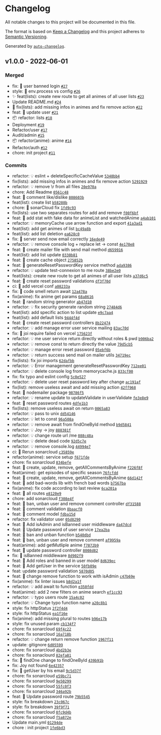 # Changelog

All notable changes to this project will be documented in this file.

The format is based on [Keep a Changelog](https://keepachangelog.com/en/1.0.0/)
and this project adheres to [Semantic Versioning](https://semver.org/spec/v2.0.0.html).

Generated by [`auto-changelog`](https://github.com/CookPete/auto-changelog).

## v1.0.0 - 2022-06-01

### Merged

- fix: 🐛 user banned login [`#27`](https://github.com/antobrines/Subarashii-BackEnd-Audit-v2/pull/27)
- style: 💄 env.process vs config [`#26`](https://github.com/antobrines/Subarashii-BackEnd-Audit-v2/pull/26)
- ✨ feat(lists): create new route to get all animes of all user lists [`#23`](https://github.com/antobrines/Subarashii-BackEnd-Audit-v2/pull/23)
- Update README.md [`#24`](https://github.com/antobrines/Subarashii-BackEnd-Audit-v2/pull/24)
- 🐛 fix(lists): add missing infos in animes and fix remove action [`#22`](https://github.com/antobrines/Subarashii-BackEnd-Audit-v2/pull/22)
- feat: 🎸 update user [`#21`](https://github.com/antobrines/Subarashii-BackEnd-Audit-v2/pull/21)
- 📦 refactor: lists [`#18`](https://github.com/antobrines/Subarashii-BackEnd-Audit-v2/pull/18)
- Deployment [`#19`](https://github.com/antobrines/Subarashii-BackEnd-Audit-v2/pull/19)
- Refactor/user [`#17`](https://github.com/antobrines/Subarashii-BackEnd-Audit-v2/pull/17)
- Audit/admin [`#15`](https://github.com/antobrines/Subarashii-BackEnd-Audit-v2/pull/15)
- 📦 refactor(anime): anime [`#14`](https://github.com/antobrines/Subarashii-BackEnd-Audit-v2/pull/14)
- Refactor/auth [`#12`](https://github.com/antobrines/Subarashii-BackEnd-Audit-v2/pull/12)
- chore: init project [`#11`](https://github.com/antobrines/Subarashii-BackEnd-Audit-v2/pull/11)

### Commits

- refactor: 💡 eslint + deleteSpecificCacheValue [`5340bb4`](https://github.com/antobrines/Subarashii-BackEnd-Audit-v2/commit/5340bb4206f225815472b0acd920dbac7b634ff8)
- fix(lists): add missing infos in animes and fix remove action [`5291929`](https://github.com/antobrines/Subarashii-BackEnd-Audit-v2/commit/52919299d8a5d49519ee6fb9dc1b21424a40ed9e)
- refactor: 💡 remove \r from all files [`20e970a`](https://github.com/antobrines/Subarashii-BackEnd-Audit-v2/commit/20e970a07ba2c9180b7d21e9295118c5f6dbc8e1)
- chore: Add Readme [`0561c48`](https://github.com/antobrines/Subarashii-BackEnd-Audit-v2/commit/0561c48ad08ccc88cbaf284378233dcf72d37ee4)
- feat: 🎸 comment like/dislike [`808603b`](https://github.com/antobrines/Subarashii-BackEnd-Audit-v2/commit/808603b510aa0ba9a403466a918fe67b08e90bf7)
- feat(list): create list [`b58288b`](https://github.com/antobrines/Subarashii-BackEnd-Audit-v2/commit/b58288b0284e6158a76ef5927bbffbd20988d366)
- chore: 🤖 sonarCloud fix [`1fd9c93`](https://github.com/antobrines/Subarashii-BackEnd-Audit-v2/commit/1fd9c9397f9eabac476dab0578b7219e77272156)
- fix(lists): use two separates routes for add and remove [`f00f6bf`](https://github.com/antobrines/Subarashii-BackEnd-Audit-v2/commit/f00f6bfef269bacf5ad6d3f0700e5fb171a8fefa)
- feat: 🎸 add stat with fake data for animeList and watchedAnime [`a4ab101`](https://github.com/antobrines/Subarashii-BackEnd-Audit-v2/commit/a4ab1018bccd4cdbc07bdaae5616e55e70e845e2)
- refactor: 💡 memoryCache use arrow function and export [`41a3ad1`](https://github.com/antobrines/Subarashii-BackEnd-Audit-v2/commit/41a3ad1d2b211f3beee49da1196d89d04f3984ce)
- feat(list): add get animes of list [`bc49a8b`](https://github.com/antobrines/Subarashii-BackEnd-Audit-v2/commit/bc49a8b4f9e794993ea570d936fd788df23c3a2b)
- feat(list): add list deletion [`ea628c0`](https://github.com/antobrines/Subarashii-BackEnd-Audit-v2/commit/ea628c032ddf719a62a4d974da7ae85f20ce8521)
- fix: 🐛 server send now email correctly [`16ede49`](https://github.com/antobrines/Subarashii-BackEnd-Audit-v2/commit/16ede495958b5b4a5d42bbbd279e8d20046368f4)
- refactor: 💡 remove console log + replace let -&gt; const [`4e170e8`](https://github.com/antobrines/Subarashii-BackEnd-Audit-v2/commit/4e170e8c3331c9e618f7ca4612f2118bbe8d789f)
- feat: 🎸 create mailer file with send mail method [`d659916`](https://github.com/antobrines/Subarashii-BackEnd-Audit-v2/commit/d659916c86b80ec5a515bc040d0262cfaac977d6)
- feat(list): add list update [`0330b81`](https://github.com/antobrines/Subarashii-BackEnd-Audit-v2/commit/0330b8104c3971a3ec8c1c05dd946626feaf9009)
- feat: 🎸 create cache object [`275852b`](https://github.com/antobrines/Subarashii-BackEnd-Audit-v2/commit/275852bb259c0eb3b0af35f69ec0dd1204f05a26)
- feat: 🎸 generateResetPasswordKey service method [`ada9386`](https://github.com/antobrines/Subarashii-BackEnd-Audit-v2/commit/ada9386a244b1e97dd5d332818ae00e55556693c)
- refactor: 💡 update test-connexion to me route [`38be2e0`](https://github.com/antobrines/Subarashii-BackEnd-Audit-v2/commit/38be2e0f6327db757705ef02a57e48d728928cc6)
- feat(lists): create new route to get all animes of all user lists [`a37d6c5`](https://github.com/antobrines/Subarashii-BackEnd-Audit-v2/commit/a37d6c581db36d9c617275d982edce3aa2ae6836)
- feat: 🎸 create reset password validations [`df3f70d`](https://github.com/antobrines/Subarashii-BackEnd-Audit-v2/commit/df3f70dbfa05cfec403828c6cdee816dfb48258d)
- ci: 🎡 add vercel conf [`a08233a`](https://github.com/antobrines/Subarashii-BackEnd-Audit-v2/commit/a08233a6a1c86edb6ee2853e9b0cccb07e7d674e)
- fix: 🐛 code smell return await [`12a478a`](https://github.com/antobrines/Subarashii-BackEnd-Audit-v2/commit/12a478a7a284fafc5975d885002d8bacb2e5c157)
- fix(anime): fix anime get params [`68a8616`](https://github.com/antobrines/Subarashii-BackEnd-Audit-v2/commit/68a86162ec61c0d7fa824f8d44c402fd10637302)
- feat: 🎸 random string generator [`ab47d10`](https://github.com/antobrines/Subarashii-BackEnd-Audit-v2/commit/ab47d1089c682f2b377e3726398c9320a2298b97)
- refactor: 💡 fix security generate random string [`27484d6`](https://github.com/antobrines/Subarashii-BackEnd-Audit-v2/commit/27484d63aa36352bae28f3bad4931e9fbb399cec)
- feat(list): add specific action to list update [`e9c7aa4`](https://github.com/antobrines/Subarashii-BackEnd-Audit-v2/commit/e9c7aa49ab0415f9435bdb2fc039849432e4787f)
- feat(list): add default lists [`9444f4d`](https://github.com/antobrines/Subarashii-BackEnd-Audit-v2/commit/9444f4d6138995e23dd1c197b7fb0a9f2cb43b0c)
- feat: 🎸 create reset password controllers [`8b22474`](https://github.com/antobrines/Subarashii-BackEnd-Audit-v2/commit/8b2247482ab067fcfdac1336fa5b66259f379fc7)
- refactor: 💡 add manage error user service mailing [`83ac70d`](https://github.com/antobrines/Subarashii-BackEnd-Audit-v2/commit/83ac70d4c810709518da38322d6212f2ca9f6cbc)
- fix: 🐛 joi require failed on vercel [`175623f`](https://github.com/antobrines/Subarashii-BackEnd-Audit-v2/commit/175623f81c531fca7e1039ca7acab71c78938b9f)
- refactor: 💡 me user service return directly without roles & pwd [`b906ba2`](https://github.com/antobrines/Subarashii-BackEnd-Audit-v2/commit/b906ba250f6566b468f54f28126b7d9d53119166)
- refactor: 💡 remove const to return directly the value [`79d5cb5`](https://github.com/antobrines/Subarashii-BackEnd-Audit-v2/commit/79d5cb5e5c358b1555947954f7aed379c86c59fe)
- refactor: 💡 manage error reset password [`05ebf6b`](https://github.com/antobrines/Subarashii-BackEnd-Audit-v2/commit/05ebf6b5ef8e5096d0f6471120663bbc42224701)
- refactor: 💡 return success send mail on mailer utils [`34719ec`](https://github.com/antobrines/Subarashii-BackEnd-Audit-v2/commit/34719ece6538b7c41a811ca2b559e9b6f699d4ef)
- fix(lists): fix joi imports [`62dafbb`](https://github.com/antobrines/Subarashii-BackEnd-Audit-v2/commit/62dafbb31d21f71b8757a8586f77c66be4b06bf4)
- refactor: 💡 Error management generateResetPasswordKey [`712ee01`](https://github.com/antobrines/Subarashii-BackEnd-Audit-v2/commit/712ee0130e8aae3a246a41e65034dff8ff90d343)
- refactor: 💡 delete console log from memorycache.js [`833cf00`](https://github.com/antobrines/Subarashii-BackEnd-Audit-v2/commit/833cf00e4d7771319db90bed821f042b9100d6e5)
- fix: fix typo and eslint config [`5c0e527`](https://github.com/antobrines/Subarashii-BackEnd-Audit-v2/commit/5c0e527cdb2a8b57e1f9ca2db5dc290efe0e1fa4)
- refactor: 💡 delete user reset password key after change [`ac191af`](https://github.com/antobrines/Subarashii-BackEnd-Audit-v2/commit/ac191af402cdfcd9c9889cc9044f61dfc09a6af7)
- fix(list): remove useless await and add missing action [`42ff968`](https://github.com/antobrines/Subarashii-BackEnd-Audit-v2/commit/42ff96831cd14097f338ea18dd6c42896519894f)
- feat: 🎸 nodemailer package [`98786f5`](https://github.com/antobrines/Subarashii-BackEnd-Audit-v2/commit/98786f5b9ed239d89765f662d6942b3e3a84323e)
- refactor: 💡 rename update to updateValidate in userValidate [`fe3e8e9`](https://github.com/antobrines/Subarashii-BackEnd-Audit-v2/commit/fe3e8e98493a3d1e042e207dcc5837f387e44066)
- feat: 🎸 reset password routes [`4dfe1b3`](https://github.com/antobrines/Subarashii-BackEnd-Audit-v2/commit/4dfe1b324cdfb1656acf633ed3497a09690b5998)
- fix(lists): remove useless await on return [`0065a83`](https://github.com/antobrines/Subarashii-BackEnd-Audit-v2/commit/0065a837b81b9eac769b8862b062bc45fd727794)
- refactor: 💡 pass to unix [`dd54146`](https://github.com/antobrines/Subarashii-BackEnd-Audit-v2/commit/dd54146d00575123adfbdf927acbd97abdf82a5c)
- refactor: 💡 let to const [`96a508a`](https://github.com/antobrines/Subarashii-BackEnd-Audit-v2/commit/96a508ab9ed7365b14f2f036df479976f938026f)
- refactor: 💡 remove await from findOneById method [`b9d5841`](https://github.com/antobrines/Subarashii-BackEnd-Audit-v2/commit/b9d5841fd20e2b2f40617415bf31bfea246b0531)
- refactor: 💡 Joy -&gt; joy [`888381f`](https://github.com/antobrines/Subarashii-BackEnd-Audit-v2/commit/888381f9676fc3a74efa94336e9ec640a800b4ab)
- refactor: 💡 change route url /me [`088c48a`](https://github.com/antobrines/Subarashii-BackEnd-Audit-v2/commit/088c48ac41669499a0c83336b1eb14cc900cb31d)
- refactor: 💡 delete dead code [`92d5c7e`](https://github.com/antobrines/Subarashii-BackEnd-Audit-v2/commit/92d5c7e4960878b5042350b2d1473f8775b0abfa)
- refactor: 💡 remove console.log [`44994e7`](https://github.com/antobrines/Subarashii-BackEnd-Audit-v2/commit/44994e7a66f681002da845fb14bef5c591188345)
- ci: 🎡 Rerun sonarcloud [`c35859e`](https://github.com/antobrines/Subarashii-BackEnd-Audit-v2/commit/c35859e3f574a5448ca4c2c6ec54f4d9c24f1b10)
- refactor(anime): service setup [`f671fde`](https://github.com/antobrines/Subarashii-BackEnd-Audit-v2/commit/f671fde54666c275ef9aebd4bd94e7fccc5c6502)
- chore: fix sonarcloud [`834befe`](https://github.com/antobrines/Subarashii-BackEnd-Audit-v2/commit/834befe95ed97120819107032423d213d02ebc6c)
- feat: 🎸 create, update, remove, getAllCommentsByAnime [`f226f8f`](https://github.com/antobrines/Subarashii-BackEnd-Audit-v2/commit/f226f8f5695682e97458f9a1c4c5225aa55799d1)
- feat(anime): get episodes of specific season [`76fcfdd`](https://github.com/antobrines/Subarashii-BackEnd-Audit-v2/commit/76fcfddfe7493c96d6cea1675b12925d05ffb523)
- feat: 🎸 create, update, remove, getAllCommentsByAnime [`66d142f`](https://github.com/antobrines/Subarashii-BackEnd-Audit-v2/commit/66d142fcf5870e2807dcbe1a2d9c7dd9ab2aacb1)
- feat: 🎸 add bad-words lib with french bad words [`b7567ba`](https://github.com/antobrines/Subarashii-BackEnd-Audit-v2/commit/b7567ba771d4888386a9d3b5a13bb2846ac8549f)
- fix(anime): fix code according to last review [`6ca201a`](https://github.com/antobrines/Subarashii-BackEnd-Audit-v2/commit/6ca201a0d70d289ef5d6a97e26918765b964485b)
- feat: 🎸 all routes [`e8120e9`](https://github.com/antobrines/Subarashii-BackEnd-Audit-v2/commit/e8120e95c0a4f577316c39b5076012d7f70dedb6)
- chore: add sonarcloud [`f308e4f`](https://github.com/antobrines/Subarashii-BackEnd-Audit-v2/commit/f308e4f9b49ffd290753e73aa8c19484db5f9252)
- feat: 🎸 ban, unban user and remove comment controller [`df31588`](https://github.com/antobrines/Subarashii-BackEnd-Audit-v2/commit/df31588bbe3cab406c59f2307e5aa68db39712b2)
- feat: 🎸 comment validation [`8baacf0`](https://github.com/antobrines/Subarashii-BackEnd-Audit-v2/commit/8baacf0f74dde38cf7f39ed0cf21c3687a926191)
- feat: 🎸 comment model [`fdba15d`](https://github.com/antobrines/Subarashii-BackEnd-Audit-v2/commit/fdba15db991cb597905acdacd4886a767fba614a)
- refactor: fix validator user [`05d8290`](https://github.com/antobrines/Subarashii-BackEnd-Audit-v2/commit/05d829094f1c2717f47d452e4e6b057615f110a3)
- feat: 🎸 Add isAdmin and isBanned user middleware [`da47dcd`](https://github.com/antobrines/Subarashii-BackEnd-Audit-v2/commit/da47dcdefc373a38e3abf6bfbc619b63808d7bec)
- feat: 🎸 Update password of user service [`17ea2ba`](https://github.com/antobrines/Subarashii-BackEnd-Audit-v2/commit/17ea2ba91d28243c213bd1106ce866b4a67cff7e)
- feat: 🎸 ban and unban function [`b540dbd`](https://github.com/antobrines/Subarashii-BackEnd-Audit-v2/commit/b540dbda6bc7e6970127f29b1aa51bd26a7507b0)
- feat: 🎸 ban, unban user and remove comment [`af9959a`](https://github.com/antobrines/Subarashii-BackEnd-Audit-v2/commit/af9959a4947bcda09294343fc0c3e2f5e82638f6)
- feat(anime): add getMutliple anime [`f7872b9`](https://github.com/antobrines/Subarashii-BackEnd-Audit-v2/commit/f7872b9806b69016a02c98f2e26d4040bd5241dd)
- feat: 🎸 update password controller [`8008d82`](https://github.com/antobrines/Subarashii-BackEnd-Audit-v2/commit/8008d82d8d3fc1e7b4e4084933c3fae46768d42f)
- fix: 🐛 isBanned middleware [`8d902f9`](https://github.com/antobrines/Subarashii-BackEnd-Audit-v2/commit/8d902f909efc608f4c6041a9a4ba1515dbf27364)
- feat: 🎸 Add roles and banned in user model [`8d639ec`](https://github.com/antobrines/Subarashii-BackEnd-Audit-v2/commit/8d639ecdec2d0133f3d5fcb17c16f09652cee5c8)
- feat: 🎸 Add getUser in the service [`50fb09e`](https://github.com/antobrines/Subarashii-BackEnd-Audit-v2/commit/50fb09ebf54f2c856ba580f6081979d70d2dcd19)
- feat: update password validation [`5870d05`](https://github.com/antobrines/Subarashii-BackEnd-Audit-v2/commit/5870d0594a51576db832ed5033ad86d3f73c590b)
- feat: 🎸 change remove function to work with isAdmin [`c47b69e`](https://github.com/antobrines/Subarashii-BackEnd-Audit-v2/commit/c47b69ee7b44dfad24d0f3c1184aacc0ba92ed6d)
- fix(anime): fix linter issues [`b8d2a1f`](https://github.com/antobrines/Subarashii-BackEnd-Audit-v2/commit/b8d2a1fd0309dc47a75ba03c3f1681494a858337)
- refactor: 💡 add await to function [`e350fdd`](https://github.com/antobrines/Subarashii-BackEnd-Audit-v2/commit/e350fdd64fb95c5234da0258a4625c1e40e7a68f)
- feat(anime): add 2 new filters on anime search [`ef1cc93`](https://github.com/antobrines/Subarashii-BackEnd-Audit-v2/commit/ef1cc934e520357b15b49c36b8b1de2019324882)
- refactor: 💡 typo users route [`15a4c02`](https://github.com/antobrines/Subarashii-BackEnd-Audit-v2/commit/15a4c0229c2d832af1a71119256e00acb2d9b6ce)
- refactor: 💡 Change typo function name [`a20c8b1`](https://github.com/antobrines/Subarashii-BackEnd-Audit-v2/commit/a20c8b18af82d68447c18a2af8d6b96648af10df)
- style: fix httpStatus [`2f2f4d4`](https://github.com/antobrines/Subarashii-BackEnd-Audit-v2/commit/2f2f4d40130ddd0a413be864ff84976c01a8c599)
- style: fix httpStatus [`ea1f16e`](https://github.com/antobrines/Subarashii-BackEnd-Audit-v2/commit/ea1f16e95b23ed240a41710cdfcd121e1a4997f6)
- fix(anime): add missing plural to routes [`b96e17b`](https://github.com/antobrines/Subarashii-BackEnd-Audit-v2/commit/b96e17b8c85776ed4a43dd7f7e598fa88e66f982)
- style: fix unused param [`cb134f7`](https://github.com/antobrines/Subarashii-BackEnd-Audit-v2/commit/cb134f78def4c3f4650966134a852977a4d21bad)
- chore: fix sonarcloud [`69f4c22`](https://github.com/antobrines/Subarashii-BackEnd-Audit-v2/commit/69f4c22f92b007634d83458872bf9a1baa403e94)
- chore: fix sonarcloud [`16a718b`](https://github.com/antobrines/Subarashii-BackEnd-Audit-v2/commit/16a718b9e5d53629d8b7f55d5ae03fb17b78576d)
- refactor: 💡 change return remove function [`1967f11`](https://github.com/antobrines/Subarashii-BackEnd-Audit-v2/commit/1967f117a22461bd1a3cc07ea335eb7ed69ad20a)
- update: gitignore [`6d05599`](https://github.com/antobrines/Subarashii-BackEnd-Audit-v2/commit/6d0559948a892d5fbc8e2c9382b4bd7e2b311d5a)
- chore: fix sonarcloud [`4bd2b3e`](https://github.com/antobrines/Subarashii-BackEnd-Audit-v2/commit/4bd2b3e9776c2926787219d025f7e281472860de)
- chore: fix sonaclourd [`82efa81`](https://github.com/antobrines/Subarashii-BackEnd-Audit-v2/commit/82efa818dbcf034a79d8072c9c6484bcba8c6f53)
- fix: 🐛 findOne change to findOneById [`439b91b`](https://github.com/antobrines/Subarashii-BackEnd-Audit-v2/commit/439b91bbec4725e6140e5371a5cff80938525239)
- fix: Joy not found [`6e42357`](https://github.com/antobrines/Subarashii-BackEnd-Audit-v2/commit/6e42357d0fbd38c3d8862ee2fc124fad59e4924d)
- fix: 🐛 getUser by his email [`9c5d37f`](https://github.com/antobrines/Subarashii-BackEnd-Audit-v2/commit/9c5d37fff1ee33071b436bea675d0b661cbbe677)
- chore: fix sonarcloud [`e59bc71`](https://github.com/antobrines/Subarashii-BackEnd-Audit-v2/commit/e59bc7180b980e3c077d44224b9791e8160a8cb2)
- chore: fix sonarcloud [`9e50299`](https://github.com/antobrines/Subarashii-BackEnd-Audit-v2/commit/9e502999f1aa648d8a4df8e03ded88341cbdaa5c)
- chore: fix sonarcloud [`55fc0f3`](https://github.com/antobrines/Subarashii-BackEnd-Audit-v2/commit/55fc0f3472e869e0f0f83e9a9c863170286638f8)
- chore: fix sonarcloud [`346a92b`](https://github.com/antobrines/Subarashii-BackEnd-Audit-v2/commit/346a92b2977f1156f8a4a210161802d3f25c5dab)
- feat: 🎸 Update password route [`79b5545`](https://github.com/antobrines/Subarashii-BackEnd-Audit-v2/commit/79b55458a7aa69cf1e93de2718521d41e555cfcf)
- style: fix breakdown [`23c067c`](https://github.com/antobrines/Subarashii-BackEnd-Audit-v2/commit/23c067c46e58c2ce9ce4f2e850988e454c5ea783)
- style: fix breakdown [`39f9f71`](https://github.com/antobrines/Subarashii-BackEnd-Audit-v2/commit/39f9f71104139e91014ad135d84190b01fd958f3)
- chore: fix sonarcloud [`0fc9d4b`](https://github.com/antobrines/Subarashii-BackEnd-Audit-v2/commit/0fc9d4b398e612c17745c19c6240f83c6dd96783)
- chore: fix sonarcloud [`f5a872e`](https://github.com/antobrines/Subarashii-BackEnd-Audit-v2/commit/f5a872ecb9aada723e1fcecfc8d9e69c224fd739)
- Update main.yml [`01294de`](https://github.com/antobrines/Subarashii-BackEnd-Audit-v2/commit/01294deb9e5902de23e38a06df28fcf9aadba5eb)
- chore : init project [`1fe6bd3`](https://github.com/antobrines/Subarashii-BackEnd-Audit-v2/commit/1fe6bd3a327cfe21d218e172c76a7581b9cde611)
